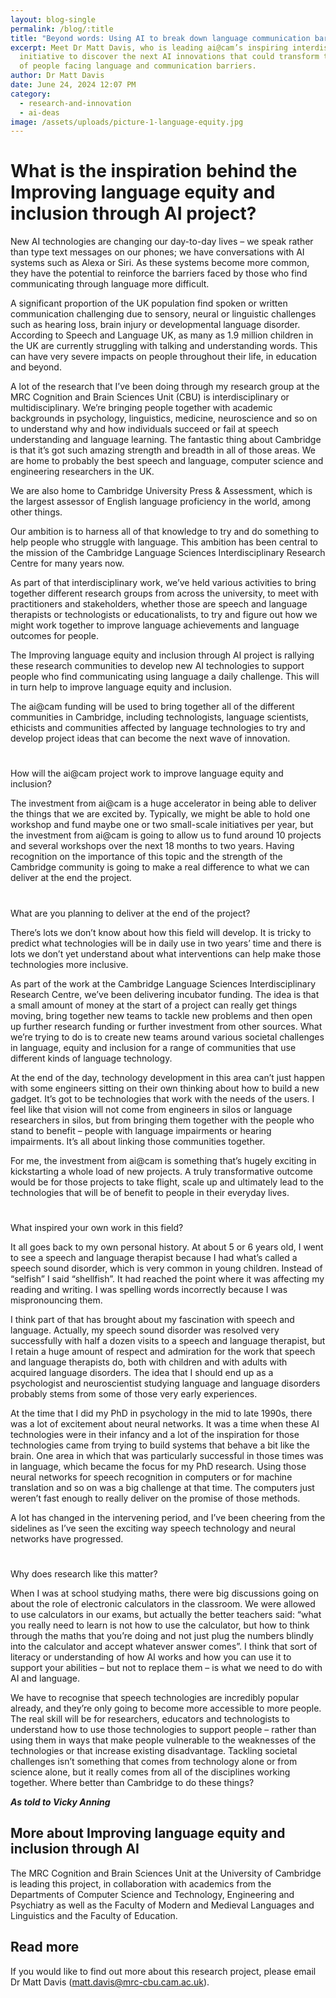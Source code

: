 ```yaml
---
layout: blog-single
permalink: /blog/:title
title: "Beyond words: Using AI to break down language communication barriers"
excerpt: Meet Dr Matt Davis, who is leading ai@cam’s inspiring interdisciplinary
  initiative to discover the next AI innovations that could transform the lives
  of people facing language and communication barriers.
author: Dr Matt Davis
date: June 24, 2024 12:07 PM
category:
  - research-and-innovation
  - ai-deas
image: /assets/uploads/picture-1-language-equity.jpg
---
```

# What is the inspiration behind the Improving language equity and inclusion through AI project?


New AI technologies are changing our day-to-day lives – we speak rather than type text messages on our phones; we have conversations with AI systems such as Alexa or Siri. As these systems become more common, they have the potential to reinforce the barriers faced by those who find communicating through language more difficult.


A significant proportion of the UK population find spoken or written communication challenging due to sensory, neural or linguistic challenges such as hearing loss, brain injury or developmental language disorder. According to Speech and Language UK, as many as 1.9 million children in the UK are currently struggling with talking and understanding words. This can have very severe impacts on people throughout their life, in education and beyond. 


A lot of the research that I’ve been doing through my research group at the MRC Cognition and Brain Sciences Unit (CBU) is interdisciplinary or multidisciplinary. We’re bringing people together with academic backgrounds in psychology, linguistics, medicine, neuroscience and so on to understand why and how individuals succeed or fail at speech understanding and language learning. The fantastic thing about Cambridge is that it’s got such amazing strength and breadth in all of those areas. We are home to probably the best speech and language, computer science and engineering researchers in the UK.


We are also home to Cambridge University Press & Assessment, which is the largest assessor of English language proficiency in the world, among other things. 


Our ambition is to harness all of that knowledge to try and do something to help people who struggle with language. This ambition has been central to the mission of the Cambridge Language Sciences Interdisciplinary Research Centre for many years now. 


As part of that interdisciplinary work, we’ve held various activities to bring together different research groups from across the university, to meet with practitioners and stakeholders, whether those are speech and language therapists or technologists or educationalists, to try and figure out how we might work together to improve language achievements and language outcomes for people. 


The Improving language equity and inclusion through AI project is rallying these research communities to develop new AI technologies to support people who find communicating using language a daily challenge. This will in turn help to improve language equity and inclusion.


The ai@cam funding will be used to bring together all of the different communities in Cambridge, including technologists, language scientists, ethicists and communities affected by language technologies to try and develop project ideas that can become the next wave of innovation. 

# 
How will the ai@cam project work to improve language equity and inclusion? 

The investment from ai@cam is a huge accelerator in being able to deliver the things that we are excited by. Typically, we might be able to hold one workshop and fund maybe one or two small-scale initiatives per year, but the investment from ai@cam is going to allow us to fund around 10 projects and several workshops over the next 18 months to two years. Having recognition on the importance of this topic and the strength of the Cambridge community is going to make a real difference to what we can deliver at the end the project.

# 
What are you planning to deliver at the end of the project?


There’s lots we don’t know about how this field will develop. It is tricky to predict what technologies will be in daily use in two years’ time and there is lots we don’t yet understand about what interventions can help make those technologies more inclusive. 


As part of the work at the Cambridge Language Sciences Interdisciplinary Research Centre, we’ve been delivering incubator funding. The idea is that a small amount of money at the start of a project can really get things moving, bring together new teams to tackle new problems and then open up further research funding or further investment from other sources. What we’re trying to do is to create new teams around various societal challenges in language, equity and inclusion for a range of communities that use different kinds of language technology.


At the end of the day, technology development in this area can’t just happen with some engineers sitting on their own thinking about how to build a new gadget. It’s got to be technologies that work with the needs of the users. I feel like that vision will not come from engineers in silos or language researchers in silos, but from bringing them together with the people who stand to benefit – people with language impairments or hearing impairments. It’s all about linking those communities together.


For me, the investment from ai@cam is something that’s hugely exciting in kickstarting a whole load of new projects. A truly transformative outcome would be for those projects to take flight, scale up and ultimately lead to the technologies that will be of benefit to people in their everyday lives. 

# 
What inspired your own work in this field?

It all goes back to my own personal history. At about 5 or 6 years old, I went to see a speech and language therapist because I had what’s called a speech sound disorder, which is very common in young children. Instead of “selfish” I said “shellfish”. It had reached the point where it was affecting my reading and writing. I was spelling words incorrectly because I was mispronouncing them.


I think part of that has brought about my fascination with speech and language. Actually, my speech sound disorder was resolved very successfully with half a dozen visits to a speech and language therapist, but I retain a huge amount of respect and admiration for the work that speech and language therapists do, both with children and with adults with acquired language disorders. The idea that I should end up as a psychologist and neuroscientist studying language and language disorders probably stems from some of those very early experiences. 


At the time that I did my PhD in psychology in the mid to late 1990s, there was a lot of excitement about neural networks. It was a time when these AI technologies were in their infancy and a lot of the inspiration for those technologies came from trying to build systems that behave a bit like the brain. One area in which that was particularly successful in those times was in language, which became the focus for my PhD research. 
Using those neural networks for speech recognition in computers or for machine translation and so on was a big challenge at that time. The computers just weren’t fast enough to really deliver on the promise of those methods. 


A lot has changed in the intervening period, and I’ve been cheering from the sidelines as I’ve seen the exciting way speech technology and neural networks have progressed. 

# 
Why does research like this matter?

When I was at school studying maths, there were big discussions going on about the role of electronic calculators in the classroom. We were allowed to use calculators in our exams, but actually the better teachers said: “what you really need to learn is not how to use the calculator, but how to think through the maths that you’re doing and not just plug the numbers blindly into the calculator and accept whatever answer comes”.
I think that sort of literacy or understanding of how AI works and how you can use it to support your abilities – but not to replace them – is what we need to do with AI and language. 


We have to recognise that speech technologies are incredibly popular already, and they’re only going to become more accessible to more people. The real skill will be for researchers, educators and technologists to understand how to use those technologies to support people – rather than using them in ways that make people vulnerable to the weaknesses of the technologies or that increase existing disadvantage.
Tackling societal challenges isn’t something that comes from technology alone or from science alone, but it really comes from all of the disciplines working together. Where better than Cambridge to do these things?

***As told to Vicky Anning***

## More about Improving language equity and inclusion through AI

The MRC Cognition and Brain Sciences Unit at the University of Cambridge is leading this project, in collaboration with academics from the Departments of Computer Science and Technology, Engineering and Psychiatry as well as the Faculty of Modern and Medieval Languages and Linguistics and the Faculty of Education.

## **Read more**

If you would like to find out more about this research project, please email Dr Matt Davis (matt.davis@mrc-cbu.cam.ac.uk).